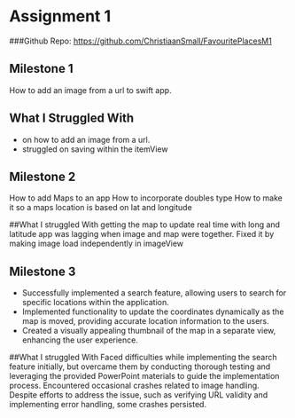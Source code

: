#  Assignment 1

###Github Repo:
https://github.com/ChristiaanSmall/FavouritePlacesM1

## Milestone 1
How to add an image from a url to swift app.

## What I Struggled With
- on how to add an image from a url.
- struggled on saving within the itemView

## Milestone 2
How to add Maps to an app
How to incorporate doubles type
How to make it so a maps location is based on lat and longitude

##What I struggled With
getting the map to update real time with long and latitude
app was lagging when image and map were together. Fixed it by making image load independently in imageView

## Milestone 3
- Successfully implemented a search feature, allowing users to search for specific locations within the application.
- Implemented functionality to update the coordinates dynamically as the map is moved, providing accurate location information to the users.
- Created a visually appealing thumbnail of the map in a separate view, enhancing the user experience.

##What I struggled With
Faced difficulties while implementing the search feature initially, but overcame them by conducting thorough testing and leveraging the provided PowerPoint materials to guide the implementation process.
Encountered occasional crashes related to image handling. Despite efforts to address the issue, such as verifying URL validity and implementing error handling, some crashes persisted.
